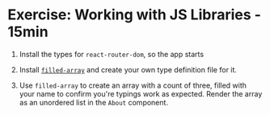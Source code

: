 # Exercise: Working with JS Libraries - 15min

1. Install the types for `react-router-dom`, so the app starts

2. Install [`filled-array`](https://github.com/sindresorhus/filled-array) and create your own type definition file for it.

3. Use `filled-array` to create an array with a count of three, filled with your name to confirm you're typings work as expected. Render the array as an unordered list in the `About` component.
